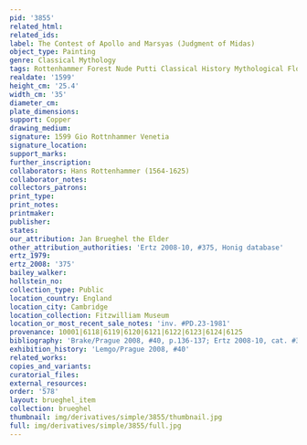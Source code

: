 ```yaml
---
pid: '3855'
related_html: 
related_ids: 
label: The Contest of Apollo and Marsyas (Judgment of Midas)
object_type: Painting
genre: Classical Mythology
tags: Rottenhammer Forest Nude Putti Classical History Mythological Flowers Musical_instruments
realdate: '1599'
height_cm: '25.4'
width_cm: '35'
diameter_cm: 
plate_dimensions: 
support: Copper
drawing_medium: 
signature: 1599 Gio Rottnhammer Venetia
signature_location: 
support_marks: 
further_inscription: 
collaborators: Hans Rottenhammer (1564-1625)
collaborator_notes: 
collectors_patrons: 
print_type: 
print_notes: 
printmaker: 
publisher: 
states: 
our_attribution: Jan Brueghel the Elder
other_attribution_authorities: 'Ertz 2008-10, #375, Honig database'
ertz_1979: 
ertz_2008: '375'
bailey_walker: 
hollstein_no: 
collection_type: Public
location_country: England
location_city: Cambridge
location_collection: Fitzwilliam Museum
location_or_most_recent_sale_notes: 'inv. #PD.23-1981'
provenance: 10001|6118|6119|6120|6121|6122|6123|6124|6125
bibliography: 'Brake/Prague 2008, #40, p.136-137; Ertz 2008-10, cat. #375'
exhibition_history: 'Lemgo/Prague 2008, #40'
related_works: 
copies_and_variants: 
curatorial_files: 
external_resources: 
order: '578'
layout: brueghel_item
collection: brueghel
thumbnail: img/derivatives/simple/3855/thumbnail.jpg
full: img/derivatives/simple/3855/full.jpg
---
```


